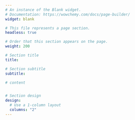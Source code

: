 ```yaml
---
# An instance of the Blank widget.
# Documentation: https://wowchemy.com/docs/page-builder/
widget: blank

# This file represents a page section.
headless: true

# Order that this section appears on the page.
weight: 200

# Section title
title: 

# Section subtitle
subtitle:

# content


# Section design
design:
  # Use a 1-column layout
  columns: "2" 
---
```


<script type='text/javascript' id='clustrmaps' src='//cdn.clustrmaps.com/map_v2.js?cl=afd830&w=302&t=m&d=8fvHzo2TbhnQ_DEXv2wetFcZcCmIVCzrg7kLDuRfo94&co=2d78ad&cmo=f71e1e&cmn=f4940a&ct=ffffff'></script>


